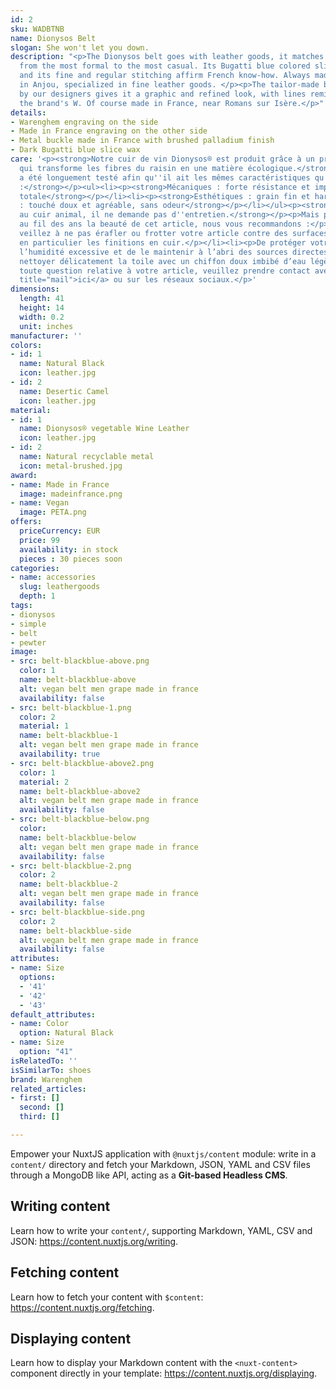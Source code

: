 ```yaml
---
id: 2
sku: WADBTNB
name: Dionysos Belt
slogan: She won't let you down.
description: "<p>The Dionysos belt goes with leather goods, it matches all your outfits,
  from the most formal to the most casual. Its Bugatti blue colored sliced ​​waxes
  and its fine and regular stitching affirm French know-how. Always made in our workshop
  in Anjou, specialized in fine leather goods. </p><p>The tailor-made buckle imagined
  by our designers gives it a graphic and refined look, with lines reminiscent of
  the brand's W. Of course made in France, near Romans sur Isère.</p>"
details:
- Warenghem engraving on the side
- Made in France engraving on the other side
- Metal buckle made in France with brushed palladium finish
- Dark Bugatti blue slice wax
care: '<p><strong>Notre cuir de vin Dionysos® est produit grâce à un procédé innovant
  qui transforme les fibres du raisin en une matière écologique.</strong></p><p><strong>Il
  a été longuement testé afin qu''il ait les mêmes caractéristiques qu''un cuir traditionnel
  :</strong></p><ul><li><p><strong>Mécaniques : forte résistance et imperméabilité
  totale</strong></p></li><li><p><strong>Esthétiques : grain fin et harmonieux</strong></p></li><li><p><strong>Sensorielles
  : touché doux et agréable, sans odeur</strong></p></li></ul><p><strong>Contrairement
  au cuir animal, il ne demande pas d''entretien.</strong></p><p>Mais pour préserver
  au fil des ans la beauté de cet article, nous vous recommandons :</p><ul><li><p>De
  veillez à ne pas érafler ou frotter votre article contre des surfaces abrasives,
  en particulier les finitions en cuir.</p></li><li><p>De protéger votre article de
  l’humidité excessive et de le maintenir à l’abri des sources directes de chaleur.</p></li><li><p>De
  nettoyer délicatement la toile avec un chiffon doux imbibé d’eau légèrement savonneuse.</p></li></ul><p>Pour
  toute question relative à votre article, veuillez prendre contact avec nous <a href="mailto:hello@warenghem.com"
  title="mail">ici</a> ou sur les réseaux sociaux.</p>'
dimensions:
  length: 41
  height: 14
  width: 0.2
  unit: inches
manufacturer: ''
colors:
- id: 1
  name: Natural Black
  icon: leather.jpg
- id: 2
  name: Desertic Camel
  icon: leather.jpg
material:
- id: 1
  name: Dionysos® vegetable Wine Leather
  icon: leather.jpg
- id: 2
  name: Natural recyclable metal
  icon: metal-brushed.jpg
award:
- name: Made in France
  image: madeinfrance.png
- name: Vegan
  image: PETA.png
offers:
  priceCurrency: EUR
  price: 99
  availability: in stock
  pieces : 30 pieces soon
categories:
- name: accessories
  slug: leathergoods
  depth: 1
tags:
- dionysos
- simple
- belt
- pewter
image:
- src: belt-blackblue-above.png
  color: 1
  name: belt-blackblue-above
  alt: vegan belt men grape made in france
  availability: false
- src: belt-blackblue-1.png
  color: 2
  material: 1
  name: belt-blackblue-1
  alt: vegan belt men grape made in france
  availability: true
- src: belt-blackblue-above2.png
  color: 1
  material: 2
  name: belt-blackblue-above2
  alt: vegan belt men grape made in france
  availability: false
- src: belt-blackblue-below.png
  color: 
  name: belt-blackblue-below
  alt: vegan belt men grape made in france
  availability: false
- src: belt-blackblue-2.png
  color: 2
  name: belt-blackblue-2
  alt: vegan belt men grape made in france
  availability: false
- src: belt-blackblue-side.png
  color: 2
  name: belt-blackblue-side
  alt: vegan belt men grape made in france
  availability: false
attributes:
- name: Size
  options:
  - '41'
  - '42'
  - '43'
default_attributes:
- name: Color
  option: Natural Black
- name: Size
  option: "41"
isRelatedTo: ''
isSimilarTo: shoes
brand: Warenghem
related_articles:
- first: []
  second: []
  third: []

---
```

Empower your NuxtJS application with `@nuxtjs/content` module: write in a `content/` directory and fetch your Markdown, JSON, YAML and CSV files through a MongoDB like API, acting as a **Git-based Headless CMS**.

## Writing content

Learn how to write your `content/`, supporting Markdown, YAML, CSV and JSON: https://content.nuxtjs.org/writing.

## Fetching content

Learn how to fetch your content with `$content`: https://content.nuxtjs.org/fetching.

## Displaying content

Learn how to display your Markdown content with the `<nuxt-content>` component directly in your template: https://content.nuxtjs.org/displaying.